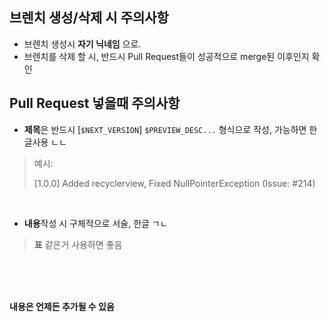 ## 브렌치 생성/삭제 시 주의사항

- 브렌치 생성시 **자기 닉네임** 으로.
- 브렌치를 삭제 할 시, 반드시 Pull Request들이 성공적으로 merge된 이후인지 확인

## Pull Request 넣을때 주의사항

- **제목**은 반드시 [`$NEXT_VERSION`] `$PREVIEW_DESC...` 형식으로 작성, 가능하면 한글사용 ㄴㄴ

> 예시:
>
> [1.0.0] Added recyclerview, Fixed NullPointerException (Issue: #214)

</br>

- **내용**작성 시 구체적으로 서술, 한글 ㄱㄴ

> **표** 같은거 사용하면 좋음

</br>

</br>

</br>

**내용은 언제든 추가될 수 있음**
